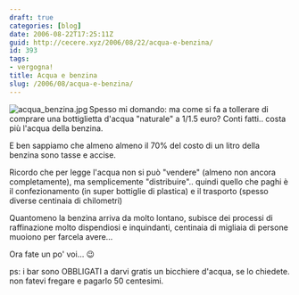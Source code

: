 ```yaml
---
draft: true
categories: [blog]
date: 2006-08-22T17:25:11Z
guid: http://cecere.xyz/2006/08/22/acqua-e-benzina/
id: 393
tags:
- vergogna!
title: Acqua e benzina
slug: /2006/08/acqua-e-benzina/
---
```


<img align="left" alt="acqua_benzina.jpg" id="image392" title="acqua_benzina.jpg" src="http://cecere.xyz/wp-content/uploads/sites/3/2006/08/acqua_benzina.jpg" />Spesso mi domando: ma come si fa a tollerare di comprare una bottiglietta d'acqua "naturale" a 1/1.5 euro? Conti fatti.. costa più l'acqua della benzina.

E ben sappiamo che almeno almeno il 70% del costo di un litro della benzina sono tasse e accise.

Ricordo che per legge l'acqua non si può "vendere" (almeno non ancora completamente), ma semplicemente "distribuire".. quindi quello che paghi è il confezionamento (in super bottiglie di plastica) e il trasporto (spesso diverse centinaia di chilometri)

Quantomeno la benzina arriva da molto lontano, subisce dei processi di raffinazione molto dispendiosi e inquindanti, centinaia di migliaia di persone muoiono per farcela avere…

Ora fate un po' voi… 😉

ps: i bar sono OBBLIGATI a darvi gratis un bicchiere d'acqua, se lo chiedete. non fatevi fregare e pagarlo 50 centesimi.